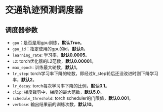 # 交通轨迹预测调度器

## 调度器参数

* `gpu`：是否是用gpu训练，**默认True**。
* `gpu_id`：指定使用的gpu的id，**默认0**。
* `learning_rate`: 学习率，**默认0.0005**。
* `L2`: torch优化器的L2范数，**默认0.00001**。
* `max_epoch`: 训练最大轮数，**默认1**。
* `lr_step`: torch学习率下降的轮数，即经过lr_step轮后还没改进时则下降学习率，**默认2**。
* `lr_decay`: torch每次学习率下降的比例，**默认0.1**。
* `clip`: 梯度裁剪中，梯度的最大范数，**默认5.0**。
* `schedule_threshold`: torch scheduler的门限值，**默认0.001**。
* `verbose`: 输出结果前的训练次数，**默认10**。

